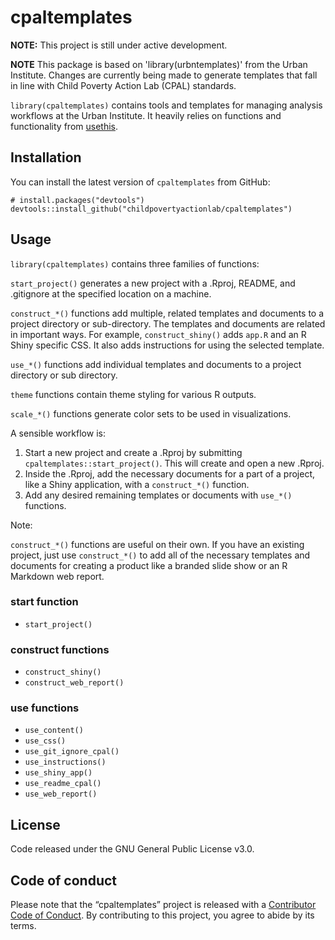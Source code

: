 
# cpaltemplates

**NOTE:** This project is still under active development.

**NOTE** This package is based on 'library(urbntemplates)' from the Urban Institute. Changes are currently being made to generate templates that fall in line with Child Poverty Action Lab (CPAL) standards.

`library(cpaltemplates)` contains tools and templates for managing
analysis workflows at the Urban Institute. It heavily relies on
functions and functionality from
[usethis](https://github.com/r-lib/usethis).

## Installation

You can install the latest version of `cpaltemplates` from GitHub:

    # install.packages("devtools")
    devtools::install_github("childpovertyactionlab/cpaltemplates")

## Usage

`library(cpaltemplates)` contains three families of functions:

`start_project()` generates a new project with a .Rproj, README, and
.gitignore at the specified location on a machine.

`construct_*()` functions add multiple, related templates and documents
to a project directory or sub-directory. The templates and documents are
related in important ways. For example, `construct_shiny()` adds `app.R`
and an R Shiny specific CSS. It also adds instructions for using the
selected template.

`use_*()` functions add individual templates and documents to a project
directory or sub directory.

`theme` functions contain theme styling for various R outputs.

`scale_*()` functions generate color sets to be used in visualizations.

A sensible workflow is:

1)  Start a new project and create a .Rproj by submitting
    `cpaltemplates::start_project()`. This will create and open a new
    .Rproj.
2)  Inside the .Rproj, add the necessary documents for a part of a
    project, like a Shiny application, with a `construct_*()` function.
3)  Add any desired remaining templates or documents with `use_*()`
    functions.

Note:

`construct_*()` functions are useful on their own. If you have an
existing project, just use `construct_*()` to add all of the necessary
templates and documents for creating a product like a branded slide show
or an R Markdown web report.

### start function

  - `start_project()`

### construct functions

  - `construct_shiny()`
  - `construct_web_report()`

### use functions

  - `use_content()`
  - `use_css()`
  - `use_git_ignore_cpal()`
  - `use_instructions()`
  - `use_shiny_app()`
  - `use_readme_cpal()`
  - `use_web_report()`

## License

Code released under the GNU General Public License v3.0.

## Code of conduct

Please note that the “cpaltemplates” project is released with a
[Contributor Code of Conduct](CODE_OF_CONDUCT.md). By contributing to
this project, you agree to abide by its terms.
